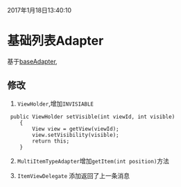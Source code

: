 2017年1月18日13:40:10
# 基础列表Adapter

 基于[baseAdapter](https://github.com/hongyangAndroid/baseAdapter),


 ## 修改
1. `ViewHolder`,增加`INVISIABLE`
 ```
  public ViewHolder setVisible(int viewId, int visible)
     {
         View view = getView(viewId);
         view.setVisibility(visible);
         return this;
     }
 ```
 2. `MultiItemTypeAdapter`增加`getItem(int position)`方法

 3. `ItemViewDelegate` 添加返回了上一条消息